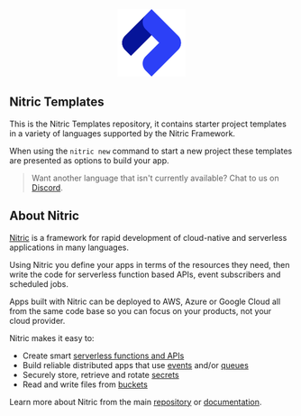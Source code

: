 <p align="center"><a href="https://nitric.io" target="_blank"><img src="https://raw.githubusercontent.com/nitrictech/nitric/main/docs/assets/nitric-logo.svg" height="120"></a></p>

## Nitric Templates

This is the Nitric Templates repository, it contains starter project templates in a variety of languages supported by the Nitric Framework. 

When using the `nitric new` command to start a new project these templates are presented as options to build your app.

> Want another language that isn't currently available? Chat to us on [Discord](https://discord.gg/Webemece5C).

## About Nitric

[Nitric](https://nitric.io) is a framework for rapid development of cloud-native and serverless applications in many languages.

Using Nitric you define your apps in terms of the resources they need, then write the code for serverless function based APIs, event subscribers and scheduled jobs.

Apps built with Nitric can be deployed to AWS, Azure or Google Cloud all from the same code base so you can focus on your products, not your cloud provider.

Nitric makes it easy to:

- Create smart [serverless functions and APIs](https://nitric.io/docs/apis)
- Build reliable distributed apps that use [events](https://nitric.io/docs/messaging/topics) and/or [queues](https://nitric.io/docs/messaging/queues)
- Securely store, retrieve and rotate [secrets](https://nitric.io/docs/secrets)
- Read and write files from [buckets](https://nitric.io/docs/storage)

Learn more about Nitric from the main [repository](https://github.com/nitrictech/nitric) or [documentation](https://nitric.io/docs).
